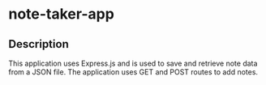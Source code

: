 # note-taker-app

## Description

This application uses Express.js and is used to save and retrieve note data from a JSON file. The application uses GET and POST routes to add notes.

